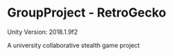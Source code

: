# GroupProject - RetroGecko

Unity Version: 2018.1.9f2

A university collaborative stealth game project 
